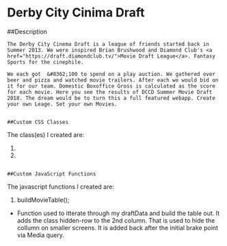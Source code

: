 # Derby City Cinima Draft 

##Description
```
The Derby City Cinema Draft is a league of friends started back in Summer 2013. We were inspired Brian Brushwood and Diamond Club's <a href="https://draft.diamondclub.tv/">Movie Draft League</a>. Fantasy Sports for the cinephile. 

We each got  &#8362;100 to spend on a play auction. We gathered over beer and pizza and watched movie trailers. After each we would bid on it for our team. Domestic Boxoffice Gross is calculated as the score for each movie. Here you see the results of DCCD Summer Movie Draft 2018. The dream would be to turn this a full featured webapp. Create your own Leage. Set your own Movies.  


##Custom CSS Classes
```
The class(es) I created are:

1. 

2.
```

##Custom JavaScript Functions
```
The javascript functions I created are:

1. buildMovieTable();
  - Function used to itterate through my draftData and build the table out. It adds the class hidden-row to the 2nd column. That is used to hide the collumn on smaller screens. It is added back after the initial brake point via Media query. 

```